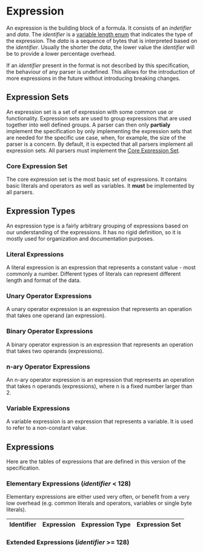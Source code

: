 # Expression

An expression is the building block of a formula. It consists of an *indetifier* and *data*. The *identifier* is a [variable length enum](/datatypes/Variable%20Length%20Enum.md) that indicates the type of the expression. The *data* is a sequence of bytes that is interpreted based on the *identifier*. Usually the shorter the *data*, the lower value the *identifier* will be to provide a lower percentage overhead. 

If an *identifier* present in the format is not described by this specification, the behaviour of any parser is undefined. This allows for the introduction of more expressions in the future without introducing breaking changes.

## Expression Sets

An expression set is a set of expression with some common use or functionality. Expression sets are used to group expressions that are used together into well defined groups. A parser can then only **partialy** implement the specification by only implementing the expression sets that are needed for the specific use case, when, for example, the size of the parser is a concern. By default, it is expected that all parsers implement all expression sets. All parsers must implement the [Core Expression Set](#core-expression-set).

### Core Expression Set

The core expression set is the most basic set of expressions. It contains basic literals and operators as well as variables. It **must** be implemented by all parsers.

## Expression Types

An expression type is a fairly arbitrary grouping of expressions based on our understanding of the expressions. It has no rigid definition, so it is mostly used for organization and documentation purposes.

### Literal Expressions

A literal expression is an expression that represents a constant value - most commonly a number. Different types of literals can represent different length and format of the data.

### Unary Operator Expressions

A unary operator expression is an expression that represents an operation that takes one operand (an expression).

### Binary Operator Expressions

A binary operator expression is an expression that represents an operation that takes two operands (expressions).

### n-ary Operator Expressions

An n-ary operator expression is an expression that represents an operation that takes n operands (expressions), where n is a fixed number larger than 2.

### Variable Expressions

A variable expression is an expression that represents a variable. It is used to refer to a non-constant value.

## Expressions

Here are the tables of expressions that are defined in this version of the specification.

### Elementary Expressions (*identifier* < 128)

Elementary expressions are either used very often, or benefit from a very low overhead (e.g. common literals and operators, variables or single byte literals).

| Identifier | Expression | Expression Type | Expression Set |
| ---------- | ---------- | --------------- | -------------- |

### Extended Expressions (*identifier* >= 128)

